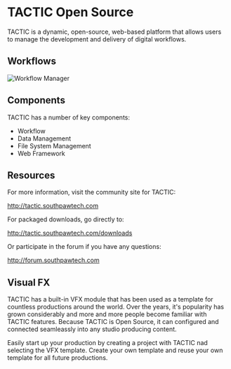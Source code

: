 # TACTIC Open Source


TACTIC is a dynamic, open-source, web-based platform that allows users to manage the development and delivery of digital workflows.


## Workflows

![Workflow Manager](https://southpawtech.com/wp-content/uploads/2019/11/workflow_screen-1024x489.png)


## Components

TACTIC has a number of key components:

* Workflow
* Data Management
* File System Management
* Web Framework



## Resources

For more information, visit the community site for TACTIC:

http://tactic.southpawtech.com

For packaged downloads, go directly to:

http://tactic.southpawtech.com/downloads

Or participate in the forum if you have any questions:

http://forum.southpawtech.com


## Visual FX

TACTIC has a built-in VFX module that has been used as a template for countless productions around the world.  Over the years, it's popularity has grown considerably and more and more people become familiar with TACTIC features.  Because TACTIC is Open Source, it can configured and connected seamleassly into any studio producing content.

Easily start up your production by creating a project with TACTIC nad selecting the VFX template.  Create your own template and reuse your own template for all future productions.

